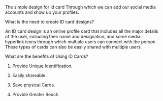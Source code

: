 The simple design for id card 
Through which we can add our social media accounts and show up your profiles.

What is the need to create ID card designs?

An ID card design is an online profile card that includes all the major details of the user, 
including their name and designation, and some media hyperlink icons through which multiple users can connect with the person.
These types of cards can also be easily shared with multiple users.

What are the benefits of Using ID Cards?

1. Provide Unique Identification.

2. Easily shareable.

3. Save physical Cards.

4. Provide Greater Reach.
